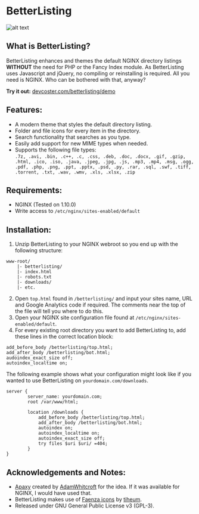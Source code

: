 # BetterListing
![alt text](https://www.devcoster.com/betterlisting/demo/Wow.png "BetterListing Example")
## What is BetterListing?

BetterListing enhances and themes the default NGINX directory listings __WITHOUT__ the need for PHP or the Fancy Index module. As BetterListing uses Javascript and jQuery, no compiling or reinstalling is required. All you need is NGINX. Who can be bothered with that, anyway?  
  
__Try it out:__ [devcoster.com/betterlisting/demo](https://www.devcoster.com/betterlisting/demo)

## Features:

- A modern theme that styles the default directory listing.
- Folder and file icons for every item in the directory.
- Search functionality that searches as you type. 
- Easily add support for new MIME types when needed.
- Supports the following file types:  
`.7z, .avi, .bin, .c++, .c, .css, .deb, .doc, .docx, .gif, .gzip, .html, .ico, .iso, .java, .jpeg, .jpg, .js, .mp3, .mp4, .msg, .ogg, .pdf, .php, .png, .ppt, .pptx, .psd, .py, .rar, .sql, .swf, .tiff, .torrent, .txt, .wav, .wmv, .xls, .xlsx, .zip
`

## Requirements:

- NGINX (Tested on 1.10.0)
- Write access to `/etc/nginx/sites-enabled/default`

## Installation:

1.  Unzip BetterListing to your NGINX webroot so you end up with the following structure:
```
www-root/
	|- betterlisting/
	|- index.html
    |- robots.txt
    |- downloads/
    |- etc.
```

2.  Open `top.html` found in `/betterlisting/` and input your sites name, URL and Google Analytics code if required. The comments near the top of the file will tell you where to do this. 
3.  Open your NGINX site configuration file found at `/etc/nginx/sites-enabled/default`.
4.  For every existing root directory you want to add BetterListing to, add these lines in the correct location block:
```
add_before_body /betterlisting/top.html;
add_after_body /betterlisting/bot.html;
audoindex_exact_size off;
autoindex_localtime on;
```
The following example shows what your configuration might look like if you wanted to use BetterListing on `yourdomain.com/downloads`.
```
server {
		server_name: yourdomain.com;
		root /var/www/html;
    
    	location /downloads {
	    	add_before_body /betterlisting/top.html;
	    	add_after_body /betterlisting/bot.html;
	    	autoindex on;
	    	autoindex_localtime on;
	    	autoindex_exact_size off;
		    try files $uri $uri/ =404;
		}
}
```
## Acknowledgements and Notes:

- [Apaxy](https://github.com/AdamWhitcroft/Apaxy) created by [AdamWhitcroft](http://adamwhitcroft.com) for the idea. If it was available for NGINX, I would have used that.
- BetterListing makes use of [Faenza icons](http://tiheum.deviantart.com/art/Faenza-Icons-173323228) by [tiheum](http://tiheum.deviantart.com/).
- Released under GNU General Public License v3 (GPL-3).